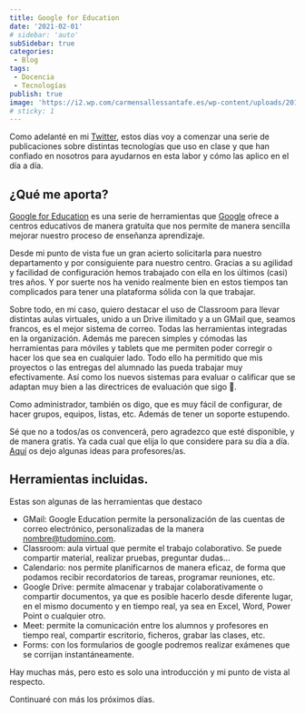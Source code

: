 ```yaml
---
title: Google for Education
date: '2021-02-01'
# sidebar: 'auto'
subSidebar: true
categories:
 - Blog
tags:
 - Docencia
 - Tecnologías
publish: true
image: 'https://i2.wp.com/carmensallessantafe.es/wp-content/uploads/2019/12/978B9053-E936-461B-B048-47FEFCC0842E.png'
# sticky: 1
---
```

Como adelanté en mi [Twitter](https://twitter.com/joseluisgonsan/status/1355951733944557574), estos días voy a comenzar una serie de publicaciones sobre distintas tecnologías que uso en clase y que han confiado en nosotros para ayudarnos en esta labor y cómo las aplico en el día a día.

<!-- more -->

## ¿Qué me aporta?
[Google for Education](https://edu.google.com/intl/es-419_ALL/) es una serie de herramientas que [Google](https://edu.google.com/intl/es-419/products/gsuite-for-education/) ofrece a centros educativos de manera gratuita que nos permite de manera sencilla mejorar nuestro proceso de enseñanza aprendizaje.

Desde mi punto de vista fue un gran acierto solicitarla para nuestro departamento y por consiguiente para nuestro centro. Gracias a su agilidad y facilidad de configuración hemos trabajado con ella en los últimos (casi) tres años. Y por suerte nos ha venido realmente bien en estos tiempos tan complicados para tener una plataforma sólida con la que trabajar.

Sobre todo, en mi caso, quiero destacar el uso de Classroom para llevar distintas aulas virtuales, unido a un Drive ilimitado y a un GMail que, seamos francos, es el mejor sistema de correo. Todas las herramientas integradas en la organización. Además me parecen simples y cómodas las herramientas para móviles y tablets que me permiten poder corregir o hacer los que sea en cualquier lado. Todo ello ha permitido que mis proyectos o las entregas del alumnado las pueda trabajar muy efectivamente. Así como los nuevos sistemas para evaluar o calificar que se adaptan muy bien a las directrices de evaluación que sigo 🙋.

Como administrador, también os digo, que es muy fácil de configurar, de hacer grupos, equipos, listas, etc. Además de tener un soporte estupendo.

Sé que no a todos/as os convencerá, pero agradezco que esté disponible, y de manera gratis. Ya cada cual que elija lo que considere para su día a día. [Aquí](https://www.youtube.com/watch?v=JQ94DMXPKf0) os dejo algunas ideas para profesores/as.

## Herramientas incluidas.

Estas son algunas de las herramientas que destaco
- GMail: Google Education permite la personalización de las cuentas de correo electrónico, personalizadas de la manera nombre@tudomino.com.
- Classroom: aula virtual que permite el trabajo colaborativo. Se puede compartir material, realizar pruebas, preguntar dudas… 
- Calendario: nos permite planificarnos de manera eficaz, de forma que podamos recibir recordatorios de tareas, programar reuniones, etc.
- Google Drive: permite almacenar y trabajar colaborativamente o compartir documentos, ya que es posible hacerlo desde diferente lugar, en el mismo documento y en tiempo real, ya sea en Excel, Word, Power Point o cualquier otro.
- Meet: permite la comunicación entre los alumnos y profesores en tiempo real, compartir escritorio, ficheros, grabar las clases, etc.
- Forms: con los formularios de google podremos realizar exámenes que se corrijan instantáneamente.

Hay muchas más, pero esto es solo una introducción y mi punto de vista al respecto. 

Continuaré con más los próximos días.
